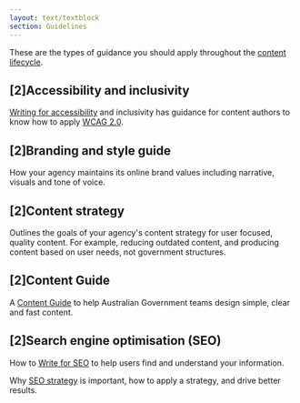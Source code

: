 ```yaml
---
layout: text/textblock
section: Guidelines
---
```

These are the types of guidance you should apply throughout the [content lifecycle](/governing-content/understand-content-lifecycle/).

## [2]Accessibility and inclusivity
[Writing for accessibility](https://guides.service.gov.au/content-guide/accessibility-inclusivity/) and inclusivity has guidance for content authors to know how to apply [WCAG 2.0](https://guides.service.gov.au/content-guide/accessibility-inclusivity/#wcag-2-0-for-content-authors).

## [2]Branding and style guide
How your agency maintains its online brand values including narrative, visuals and tone of voice.

## [2]Content strategy
Outlines the goals of your agency's content strategy for user focused, quality content. For example, reducing outdated content, and producing content based on user needs, not government structures.

## [2]Content Guide
A [Content Guide](https://guides.service.gov.au/content-guide/) to help Australian Government teams design simple, clear and fast content.

## [2]Search engine optimisation (SEO)
How to [Write for SEO]() to help users find and understand your information.

Why [SEO strategy]() is important, how to apply a strategy, and drive better results.
